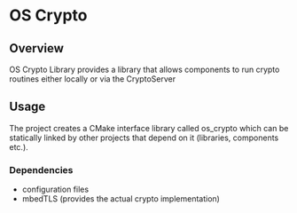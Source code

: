 # OS Crypto

## Overview

OS Crypto Library provides a library that allows components to run crypto
routines either locally or via the CryptoServer

## Usage

The project creates a CMake interface library called os_crypto which can be
statically linked by other projects that depend on it (libraries, components
etc.).

### Dependencies

* configuration files
* mbedTLS (provides the actual crypto implementation)
